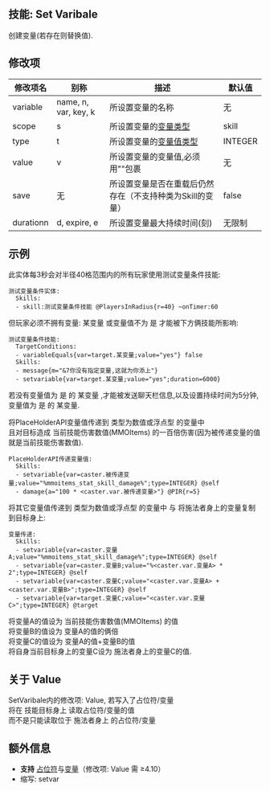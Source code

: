 技能: Set Varibale
--------------------------

创建变量(若存在则替换值).

修改项
----------

| 修改项名 | 别称    | 描述                                                                                                    | 默认值 |
|-----------|------------|----------------------------------------------------------------------------------------------------------------|---------------|
| variable | name, n, var, key, k | 所设置变量的名称 | 无 |
| scope | s | 所设置变量的[变量类型](技能/变量#变量类型) | skill |
| type | t | 所设置变量的[变量值类型](技能/变量#变量种类) | INTEGER |
| value | v | 所设置变量的变量值,必须用""包裹 | 无 |
| save | 无 | 所设置变量是否在重载后仍然存在（不支持种类为Skill的变量） | false |
| durationn | d, expire, e | 所设置变量最大持续时间(刻) | 无限制 |

示例
--------

此实体每3秒会对半径40格范围内的所有玩家使用测试变量条件技能:

    测试变量条件实体:
      Skills:
      - skill:测试变量条件技能 @PlayersInRadius{r=40} ~onTimer:60

但玩家必须不拥有变量: 某变量 或变量值不为 是 才能被下方俩技能所影响:

    测试变量条件技能:
      TargetConditions:
      - variableEquals{var=target.某变量;value="yes"} false
      Skills:
      - message{m="&7你没有指定变量,这就为你添上"}
      - setvariable{var=target.某变量;value="yes";duration=6000}

若没有变量值为 是 的 某变量 ,才能被发送聊天栏信息,以及设置持续时间为5分钟,变量值为 是 的 某变量.

将PlaceHolderAPI变量值传递到 类型为数值或浮点型 的变量中  
且对目标造成 当前技能伤害数值(MMOItems) 的一百倍伤害(因为被传递变量的值就是当前技能伤害数值).

    PlaceHolderAPI传递变量值:
      Skills:
      - setvariable{var=caster.被传递变量;value="%mmoitems_stat_skill_damage%";type=INTEGER} @self
      - damage{a="100 * <caster.var.被传递变量>"} @PIR{r=5}

将其它变量值传递到 类型为数值或浮点型 的变量中 与 将施法者身上的变量复制到目标身上:
    
    变量传递:
      Skills:
      - setvariable{var=caster.变量A;value="%mmoitems_stat_skill_damage%";type=INTEGER} @self
      - setvariable{var=caster.变量B;value="%<caster.var.变量A> * 2";type=INTEGER} @self
      - setvariable{var=caster.变量C;value="<caster.var.变量A> + <caster.var.变量B>";type=INTEGER} @self
      - setvariable{var=target.变量C;value="<caster.var.变量C>";type=INTEGER} @target

将变量A的值设为 当前技能伤害数值(MMOItems) 的值  
将变量B的值设为 变量A的值的俩倍  
将变量C的值设为 变量A的值+变量B的值  
将自身当前目标身上的变量C设为 施法者身上的变量C的值.

关于 Value
----------

SetVaribale内的修改项: Value, 若写入了占位符/变量  
将在 技能目标身上 读取占位符/变量的值  
而不是只能读取位于 施法者身上 的占位符/变量

额外信息
-------

- **支持** [占位符](/技能/占位符)与[变量](/技能/变量)（修改项: Value 需 ≥4.10）
- 缩写: setvar